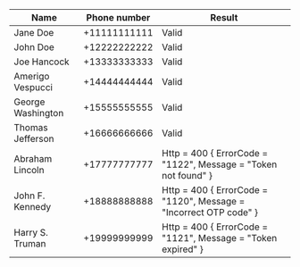 | Name              | Phone number | Result                                                            |
| ----------------- | ------------ | ----------------------------------------------------------------- |
| Jane Doe          | +11111111111 | Valid                                                             |
| John Doe          | +12222222222 | Valid                                                             |
| Joe Hancock       | +13333333333 | Valid                                                             |
| Amerigo Vespucci  | +14444444444 | Valid                                                             |
| George Washington | +15555555555 | Valid                                                             |
| Thomas Jefferson  | +16666666666 | Valid                                                             |
| Abraham Lincoln   | +17777777777 | Http = 400 { ErrorCode = "1122", Message = "Token not found" }    |
| John F. Kennedy   | +18888888888 | Http = 400 { ErrorCode = "1120", Message = "Incorrect OTP code" } |
| Harry S. Truman   | +19999999999 | Http = 400 { ErrorCode = "1121", Message = "Token expired" }      |
